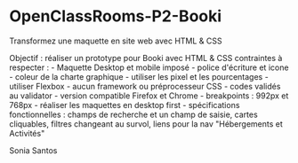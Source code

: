 # OpenClassRooms-P2-Booki
Transformez une maquette en site web avec HTML & CSS

Objectif : réaliser un prototype pour Booki avec HTML & CSS
    contraintes à respecter : 
        - Maquette Desktop et mobile imposé
        - police d'écriture et icone
        - coleur de la charte graphique
        - utiliser les pixel et les pourcentages
        - utiliser Flexbox
        - aucun framework ou préprocesseur CSS
        - codes validés au validator
        - version compatible Firefox et Chrome
        - breakpoints : 992px et 768px
        - réaliser les maquettes en desktop first
        - spécifications fonctionnelles :  champs de recherche et un champ de saisie, cartes cliquables, filtres changeant au survol, liens pour la nav "Hébergements et Activités"

Sonia Santos